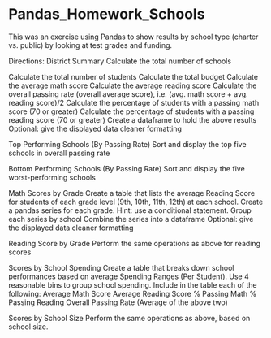 # Pandas_Homework_Schools
This was an exercise using Pandas to show results by school type (charter vs. public) by looking at test grades and funding.

Directions:
District Summary
Calculate the total number of schools

Calculate the total number of students
Calculate the total budget
Calculate the average math score
Calculate the average reading score
Calculate the overall passing rate (overall average score), i.e. (avg. math score + avg. reading score)/2
Calculate the percentage of students with a passing math score (70 or greater)
Calculate the percentage of students with a passing reading score (70 or greater)
Create a dataframe to hold the above results
Optional: give the displayed data cleaner formatting

Top Performing Schools (By Passing Rate)
Sort and display the top five schools in overall passing rate

Bottom Performing Schools (By Passing Rate)
Sort and display the five worst-performing schools

Math Scores by Grade
Create a table that lists the average Reading Score for students of each grade level (9th, 10th, 11th, 12th) at each school.
Create a pandas series for each grade. Hint: use a conditional statement.
Group each series by school
Combine the series into a dataframe
Optional: give the displayed data cleaner formatting

Reading Score by Grade
Perform the same operations as above for reading scores

Scores by School Spending
Create a table that breaks down school performances based on average Spending Ranges (Per Student). Use 4 reasonable bins to group school spending. Include in the table each of the following:
Average Math Score
Average Reading Score
% Passing Math
% Passing Reading
Overall Passing Rate (Average of the above two)

Scores by School Size
Perform the same operations as above, based on school size.
